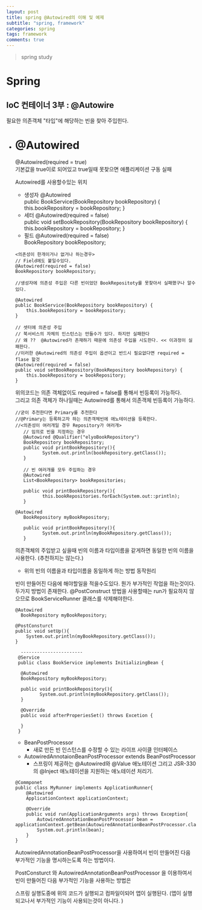 ```yaml
---
layout: post
title: spring @Autowired의 이해 및 예제
subtitle: "spring, framework"
categories: spring
tags: framework
comments: true
---
```

> spring study

# Spring

## IoC 컨테이너 3부 : @Autowire

필요한 의존객체 "타입"에 해당하는 빈을 찾아 주입힌다.

* # @Autowired
    @Autowired(required = true)  
    기본값을 true이로 되어있고 true일때 못찾으면 애플리케이션 구동 실패

    Autowired를 사용할수있는 위치
    - 생성자
       @Autowired     
       public BookService(BookRepository bookRepository) {   
       this.bookRepository = bookRepository;
       }   
    - 세터 
       @Autowired(required = false)   
       public void setBookRepository(BookRepository bookRepository) {   
       this.bookRepository = bookRepository;
       }   
    - 필드
       @Autowired(required = false)   
       BookRepository bookRepository;   


    ```
    <의존성이 한개이거나 없거나 하는경우>
    // Field에도 붙일수있다.
    @Autowired(required = false)
    BookRepository bookRepository;

    //생성자에 의존성 주입은 다른 빈이었던 BookRepositoty를 못찾아서 실패했구나 알수있다.

    @Autowired
    public BookService(BookRepository bookRepository) {
        this.bookRepository = bookRepository;
    }

    // 셋터에 의존성 주입
    // 북서비스의 자체의 인스턴스는 만들수가 있다. 하지만 실패한다
    // 왜 ??  @Autowired가 존재하기 때문에 의존성 주입을 시도한다. << 이과정이 실패한다.
    //이러한 @Autowired의 의존성 주입이 옵션이고 반드시 필요없다면 required = flase 할것
    @Autowired(required = false)
    public void setBookRepository(BookRepository bookRepository) {
        this.bookRepository = bookRepository;
    }
    ```    
    위의코드는 의존 객체없이도 required = false를 통해서 빈등록이 가능하다.  
    그리고 의존 객체가 하나일때는 Autowired를 통해서 의존객체 빈등록이 가능하다.

    ```   
    //굳이 추천한다면 Primary를 추천한다
    //@Primary는 등록하고자 하는 의존객체빈에 애노테이션을 등록한다.
    //<의존성이 여러개일 경우 Repository가 여러개>
       // 임의로 빈을 지정하는 경우
       @Autowired @Qualifier("elyoBookRepository")
       BookRepository bookRepository;
       public void printBookRepository(){
              System.out.println(bookRepository.getClass());
       }

       // 빈 여러개를 모두 주입하는 경우
       @Autowired
       List<BookRepository> bookRepositories;

       public void printBookRepository(){
              this.bookRepositories.forEach(System.out::println);
       }
    ```

    ```
    @Autowired
       BookRepository myBookRepository;

       public void printBookRepository(){
              System.out.println(myBookRepository.getClass());
       }
    ```
    의존객체의 주입받고 싶을때 빈의 이름과 타입이름을 같게하면 동일한 빈의 이름을 사용한다. (추천하지는 않는다.)

    * 위의 빈의 이름을과 타입이름을 동일하게 하는 방법 동작원리 

     빈이 만들어진 다음에 해야할일을 적을수도있다.
     뭔가 부가적인 작업을 하는것이다. 두가지 방법이 존재한다. 
     @PostConstruct 방법을 사용할때는 run가 필요하지 않으므로 
     BookServiceRunner 클래스를 삭제해야한다. 
     ```
     @Autowired
       BookRepository myBookRepository;

     @PostConsturct
     public void setUp(){
         System.out.println(myBookRepository.getClass());
     }

       -----------------------
      @Service
      public class BookService implements InitializingBean {
       
       @Autowired
       BookRepository myBookRepository;

       public void printBookRepository(){
              System.out.println(myBookRepository.getClass());
       }

       @Override
       public void afterProperiesSet() throws Excetion {

       }
      }
     ```
     - BeanPostProcessor    
       - 새로 만든 빈 인스턴스를 수정할 수 있는 라이프 사이클 인터페이스
     - AutowiredAnnotaionBeanPostProcessor extends BeanPostProcessor
       - 스프링이 제공하는 @Autowired와 @Value 애노테이션 그리고 JSR-330의 @Inject 애노테이션을 지원하는 애노테이션 처리기.

    ```
    @Commponet
    public class MyRunner implements ApplicationRunner{
        @Autowired
        ApplicationContext applicationContext;

        @Override
        public void run(ApplicationArguments args) throws Exception{
            AutowiredAnnotationBeanPostProcessor bean = applicationContext.getBean(AutowiredAnnotationBeanPostProcessor.class);
            System.out.println(bean);
        }
    }
    ```
    AutowiredAnnotationBeanPostProcessor을 사용하여서 빈이 만들어진 다음 부가적인 기능을 명시하는도록 하는 방법이다. 

    PostConsturct 와 AutowiredAnnotationBeanPostProcessor 을 이용하여서 빈이 만들어진 다음 부가적인 기능을 사용하는 방법은 

    스프링 실행도중에 위의 코드가 실행되고 컴파일이되어 앱이 실행된다. 
    (앱이 실행되고나서 부가적인 기능이 사용되는것이 아니다. )

